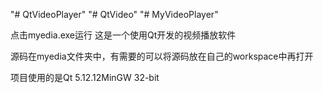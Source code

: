 "# QtVideoPlayer" 
"# QtVideo" 
"# MyVideoPlayer" 

点击myedia.exe运行
这是一个使用Qt开发的视频播放软件

源码在myedia文件夹中，有需要的可以将源码放在自己的workspace中再打开

项目使用的是Qt 5.12.12MinGW 32-bit

